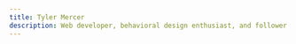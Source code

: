 ```yaml
---
title: Tyler Mercer
description: Web developer, behavioral design enthusiast, and follower of Jesus
---
```

